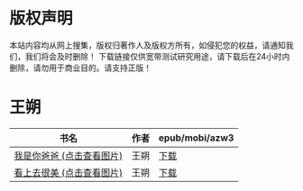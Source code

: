 # 版权声明

本站内容均从网上搜集，版权归著作人及版权方所有，如侵犯您的权益，请通知我们，我们将会及时删除！ 下载链接仅供宽带测试研究用途，请下载后在24小时内删除，请勿用于商业目的。请支持正版！

# 王朔

| 书名 | 作者 | epub/mobi/azw3 |
| --- | --- | --- |
| [我是你爸爸 (点击查看图片)](https://www.dushupai.com/attachment/2024/06/06/fd2e38efdc3dfb9f.jpg) | 王朔 | [下载](https://url89.ctfile.com/f/31084289-1357034359-948c8d?p=8866) |
| [看上去很美 (点击查看图片)](https://www.dushupai.com/attachment/2024/06/06/c7b482e6d6374a80.jpg) | 王朔 | [下载](https://url89.ctfile.com/f/31084289-1357033921-bcef4d?p=8866) |
